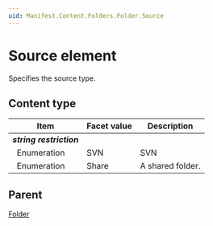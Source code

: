 ```yaml
---
uid: Manifest.Content.Folders.Folder.Source
---
```


# Source element

Specifies the source type.

## Content type

|Item|Facet value|Description|
|--- |--- |--- |
|***string restriction***|||
|&nbsp;&nbsp;Enumeration|SVN|SVN|
|&nbsp;&nbsp;Enumeration|Share|A shared folder.|

## Parent

[Folder](xref:Manifest.Content.Folders.Folder)
